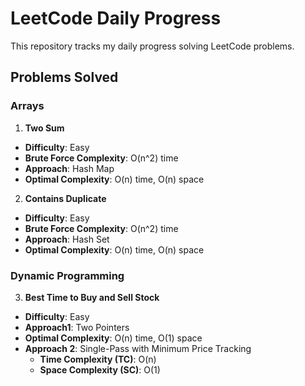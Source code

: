 # LeetCode Daily Progress

This repository tracks my daily progress solving LeetCode problems.

## Problems Solved

### Arrays
1. **Two Sum**  
  - **Difficulty**: Easy  
  - **Brute Force Complexity**: O(n^2) time  
  - **Approach**: Hash Map  
  - **Optimal Complexity**: O(n) time, O(n) space  

2. **Contains Duplicate**  
  - **Difficulty**: Easy  
  - **Brute Force Complexity**: O(n^2) time  
  - **Approach**: Hash Set  
  - **Optimal Complexity**: O(n) time, O(n) space  

### Dynamic Programming
3. **Best Time to Buy and Sell Stock**  
  - **Difficulty**: Easy  
  - **Approach1**: Two Pointers  
  - **Optimal Complexity**: O(n) time, O(1) space
- **Approach 2**: Single-Pass with Minimum Price Tracking  
  - **Time Complexity (TC)**: O(n)  
  - **Space Complexity (SC)**: O(1)  
